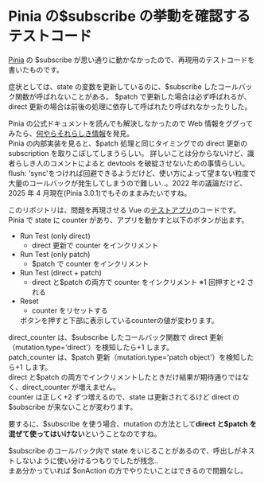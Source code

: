 # Pinia の$subscribe の挙動を確認するテストコード

[Pinia](https://pinia.vuejs.org/) の \$subscribe が思い通りに動かなかったので、再現用のテストコードを書いたものです。

症状としては、state の変数を更新しているのに、\$subscribe したコールバック関数が呼ばれないことがある。
$patch で更新した場合は必ず呼ばれるが、direct 更新の場合は前後の処理に依存して呼ばれたり呼ばれなかったりした。

Pinia の公式ドキュメントを読んでも解決しなかったので Web 情報をググってみたら、[何やらそれらしき情報](https://github.com/vuejs/pinia/issues/992)を発見。  
Pinia の内部実装を見ると、$patch 処理と同じタイミングでの direct 更新の subscription を取りこぼしてしまうらしい。
詳しいことは分からないけど、識者らしき人のコメントによると devtools を破綻させないための事情らしい。flush: 'sync'をつければ回避できるようだけど、使い方によって望まない粒度で大量のコールバックが発生してしまうので難しい..。2022 年の議論だけど、2025 年 4 月現在(Pinia 3.0.1)でもそのままみたいですね。

このリポジトリは、問題を再現させる Vue の[テストアプリ](https://tmura-zzz.github.io/test-pinia-subscribe/)のコードです。  
Pinia で state に counter があり、アプリを動かすと以下のボタンが出ます。

- Run Test (only direct)
  - direct 更新で counter をインクリメント
- Run Test (only patch)
  - $patch で counter をインクリメント
- Run Test (direct + patch)
  - direct と$patch の両方で counter をインクリメント ※1 回押すと+2 される
- Reset
  - counter をリセットする
  </dl>
  ボタンを押すと下部に表示しているcounterの値が変わります。

direct_counter は、\$subscribe したコールバック関数で direct 更新（mutation.type='direct'）を検知したら+1 します。  
patch_counter は、\$patch 更新（mutation.type='patch object'）を検知したら+1 します。  
direct と$patch の両方でインクリメントしたときだけ結果が期待通りではなく、direct_counter が増えません。  
counter は正しく+2 ずつ増えるので、state は更新されてるけど direct の\$subscribe が来ないことが変わります。

要するに、\$subscribe を使う場合、mutation の方法として**direct と\$patch を混ぜて使ってはいけない**ということなのですね。

$subscribe のコールバック内で state をいじることがあるので、呼出しがネストしないように使い分けるつもりでしたが残念..  
まあ分かっていれば $onAction の方でやりたいことはできるので問題なし。

